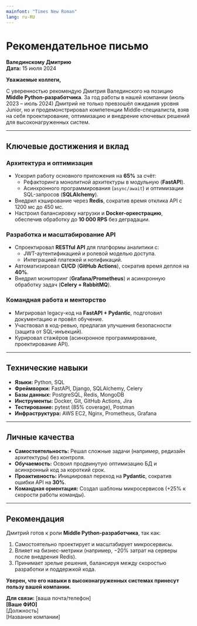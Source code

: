 ```yaml
---
mainfont: "Times New Roman"
lang: ru-RU
---
```


# Рекомендательное письмо  
**Валединскому Дмитрию**  
**Дата:** 15 июля 2024  

**Уважаемые коллеги,**  

С уверенностью рекомендую Дмитрия Валединского на позицию **Middle Python-разработчика**. 
За год работы в нашей компании (июль 2023 – июль 2024) Дмитрий не только превзошёл ожидания уровня Junior, 
но и продемонстрировал компетенции Middle-специалиста, взяв на себя проектирование,
оптимизацию и внедрение ключевых решений для высоконагруженных систем.  

---

## Ключевые достижения и вклад  

### Архитектура и оптимизация  
- Ускорил работу основного приложения на **65%** за счёт:  
  - Рефакторинга монолитной архитектуры в модульную (**FastAPI**).  
  - Асинхронного программирования (`async/await`) и оптимизации SQL-запросов (**SQLAlchemy**).  
- Внедрил кэширование через **Redis**, сократив время отклика API с 1200 мс до 450 мс.  
- Настроил балансировку нагрузки и **Docker-оркестрацию**, обеспечив обработку до **10 000 RPS** без деградации.  

### Разработка и масштабирование API  
- Спроектировал **RESTful API** для платформы аналитики с:  
  - JWT-аутентификацией и ролевой моделью доступа.  
  - Интеграцией платежей и нотификаций.  
- Автоматизировал **CI/CD** (**GitHub Actions**), сократив время деплоя на **40%**.  
- Внедрил мониторинг (**Grafana/Prometheus**) и асинхронную обработку задач (**Celery + RabbitMQ**).  

### Командная работа и менторство  
- Мигрировал legacy-код на **FastAPI + Pydantic**, подготовил документацию и провёл обучение.  
- Участвовал в код-ревью, предлагая улучшения безопасности (защита от SQL-инъекций).  
- Курировал стажёров (асинхронное программирование, проектирование API).  

---

## Технические навыки  
- **Языки:** Python, SQL  
- **Фреймворки:** FastAPI, Django, SQLAlchemy, Celery  
- **Базы данных:** PostgreSQL, Redis, MongoDB  
- **Инструменты:** Docker, Git, GitHub Actions, Jira  
- **Тестирование:** pytest (85% coverage), Postman  
- **Инфраструктура:** AWS EC2, Nginx, Prometheus, Grafana  

---

## Личные качества  
- **Самостоятельность:** Решал сложные задачи (например, редизайн архитектуры) без контроля.  
- **Обучаемость:** Освоил продвинутую оптимизацию БД и асинхронный код за короткий срок.  
- **Проактивность:** Инициировал переход на **Pydantic**, сократив ошибки API на **30%**.  
- **Командная ориентация:** Создал шаблоны микросервисов (+25% к скорости работы команды).  

---

## Рекомендация  
Дмитрий готов к роли **Middle Python-разработчика**, так как:  
1. Самостоятельно проектирует и масштабирует микросервисы.  
2. Влияет на бизнес-метрики (например, −20% затрат на серверы после внедрения Redis).  
3. Принимает зрелые решения, балансируя между скоростью разработки и поддержкой кода.  

**Уверен, что его навыки в высоконагруженных системах принесут пользу вашей компании.**  

**Для связи:** [ваша почта/телефон]  
**[Ваше ФИО]**  
[Должность]  
[Название компании]  